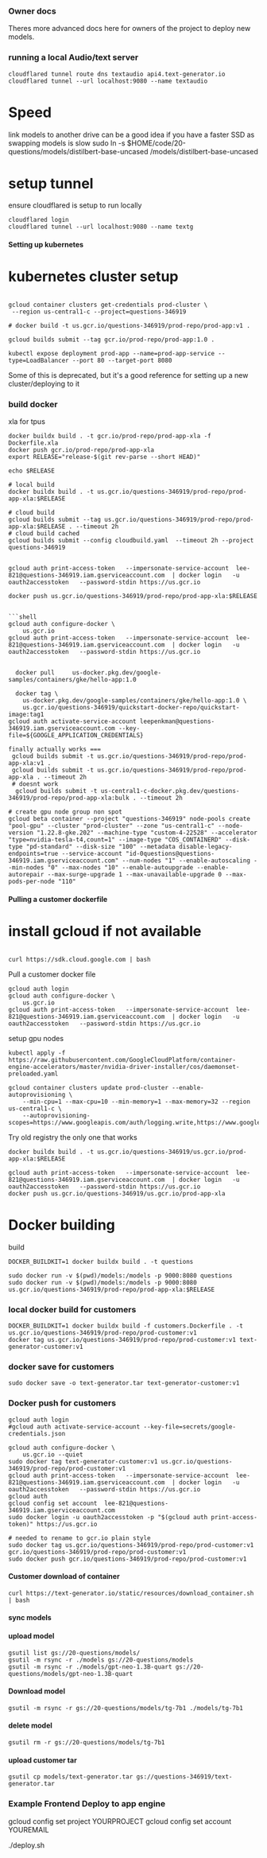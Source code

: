 ### Owner docs

Theres more advanced docs here for owners of the project to deploy new models.


### running a local Audio/text server

```shell
cloudflared tunnel route dns textaudio api4.text-generator.io
cloudflared tunnel --url localhost:9080 --name textaudio
```


# Speed

link models to another drive can be a good idea if you have a faster SSD as swapping models is slow
sudo ln -s $HOME/code/20-questions/models/distilbert-base-uncased /models/distilbert-base-uncased


# setup tunnel

ensure cloudflared is setup to run locally

```shell
cloudflared login
cloudflared tunnel --url localhost:9080 --name textg
```


#### Setting up kubernetes
# kubernetes cluster setup

```shell

gcloud container clusters get-credentials prod-cluster \
 --region us-central1-c --project=questions-346919
```



```shell
# docker build -t us.gcr.io/questions-346919/prod-repo/prod-app:v1 .

gcloud builds submit --tag gcr.io/prod-repo/prod-app:1.0 .

```


```shell
kubectl expose deployment prod-app --name=prod-app-service --type=LoadBalancer --port 80 --target-port 8080
```
Some of this is deprecated, but it's a good reference for setting up a new cluster/deploying to it


### build docker
xla for tpus

```shell
docker buildx build . -t gcr.io/prod-repo/prod-app-xla -f Dockerfile.xla
docker push gcr.io/prod-repo/prod-app-xla
export RELEASE="release-$(git rev-parse --short HEAD)"

echo $RELEASE

# local build
docker buildx build . -t us.gcr.io/questions-346919/prod-repo/prod-app-xla:$RELEASE

# cloud build
gcloud builds submit --tag us.gcr.io/questions-346919/prod-repo/prod-app-xla:$RELEASE . --timeout 2h
# cloud build cached
gcloud builds submit --config cloudbuild.yaml  --timeout 2h --project questions-346919


gcloud auth print-access-token   --impersonate-service-account  lee-821@questions-346919.iam.gserviceaccount.com  | docker login   -u oauth2accesstoken   --password-stdin https://us.gcr.io

docker push us.gcr.io/questions-346919/prod-repo/prod-app-xla:$RELEASE


```shell
gcloud auth configure-docker \
    us.gcr.io
gcloud auth print-access-token   --impersonate-service-account  lee-821@questions-346919.iam.gserviceaccount.com  | docker login   -u oauth2accesstoken   --password-stdin https://us.gcr.io


  docker pull     us-docker.pkg.dev/google-samples/containers/gke/hello-app:1.0

  docker tag \
    us-docker.pkg.dev/google-samples/containers/gke/hello-app:1.0 \
    us.gcr.io/questions-346919/quickstart-docker-repo/quickstart-image:tag1
gcloud auth activate-service-account leepenkman@questions-346919.iam.gserviceaccount.com --key-file=${GOOGLE_APPLICATION_CREDENTIALS}

finally actually works ===
 gcloud builds submit -t us.gcr.io/questions-346919/prod-repo/prod-app-xla:v1 .
 gcloud builds submit -t us.gcr.io/questions-346919/prod-repo/prod-app-xla . --timeout 2h
 # doesnt work
  gcloud builds submit -t us-central1-c-docker.pkg.dev/questions-346919/prod-repo/prod-app-xla:bulk . --timeout 2h
```


```shell
# create gpu node group non spot
gcloud beta container --project "questions-346919" node-pools create "pool-gpu" --cluster "prod-cluster" --zone "us-central1-c" --node-version "1.22.8-gke.202" --machine-type "custom-4-22528" --accelerator "type=nvidia-tesla-t4,count=1" --image-type "COS_CONTAINERD" --disk-type "pd-standard" --disk-size "100" --metadata disable-legacy-endpoints=true --service-account "id-0questions@questions-346919.iam.gserviceaccount.com" --num-nodes "1" --enable-autoscaling --min-nodes "0" --max-nodes "10" --enable-autoupgrade --enable-autorepair --max-surge-upgrade 1 --max-unavailable-upgrade 0 --max-pods-per-node "110"
```


#### Pulling a customer dockerfile

# install gcloud if not available
```

curl https://sdk.cloud.google.com | bash
```
Pull a customer docker file
```
gcloud auth login
gcloud auth configure-docker \
    us.gcr.io
gcloud auth print-access-token   --impersonate-service-account  lee-821@questions-346919.iam.gserviceaccount.com  | docker login   -u oauth2accesstoken   --password-stdin https://us.gcr.io

```

setup gpu nodes

```shell
kubectl apply -f https://raw.githubusercontent.com/GoogleCloudPlatform/container-engine-accelerators/master/nvidia-driver-installer/cos/daemonset-preloaded.yaml

gcloud container clusters update prod-cluster --enable-autoprovisioning \
    --min-cpu=1 --max-cpu=10 --min-memory=1 --max-memory=32 --region us-central1-c \
    --autoprovisioning-scopes=https://www.googleapis.com/auth/logging.write,https://www.googleapis.com/auth/monitoring,https://www.googleapis.com/auth/devstorage.read_only,https://www.googleapis.com/auth/compute

```

Try old registry
the only one that works
```shell
docker buildx build . -t us.gcr.io/questions-346919/us.gcr.io/prod-app-xla:$RELEASE

gcloud auth print-access-token   --impersonate-service-account  lee-821@questions-346919.iam.gserviceaccount.com  | docker login   -u oauth2accesstoken   --password-stdin https://us.gcr.io
docker push us.gcr.io/questions-346919/us.gcr.io/prod-app-xla
```




# Docker building

build
```shell
DOCKER_BUILDKIT=1 docker buildx build . -t questions
```

```shell
sudo docker run -v $(pwd)/models:/models -p 9000:8080 questions
sudo docker run -v $(pwd)/models:/models -p 9000:8080 us.gcr.io/questions-346919/prod-repo/prod-app-xla:$RELEASE
```

### local docker build for customers
```shell
DOCKER_BUILDKIT=1 docker buildx build -f customers.Dockerfile . -t us.gcr.io/questions-346919/prod-repo/prod-customer:v1
docker tag us.gcr.io/questions-346919/prod-repo/prod-customer:v1 text-generator-customer:v1

```
### docker save for customers

```shell
sudo docker save -o text-generator.tar text-generator-customer:v1
```
### Docker push for customers

```shell
gcloud auth login
#gcloud auth activate-service-account --key-file=secrets/google-credentials.json

gcloud auth configure-docker \
    us.gcr.io --quiet
sudo docker tag text-generator-customer:v1 us.gcr.io/questions-346919/prod-repo/prod-customer:v1
gcloud auth print-access-token   --impersonate-service-account  lee-821@questions-346919.iam.gserviceaccount.com  | docker login   -u oauth2accesstoken   --password-stdin https://us.gcr.io
gcloud auth
gcloud config set account  lee-821@questions-346919.iam.gserviceaccount.com
sudo docker login -u oauth2accesstoken -p "$(gcloud auth print-access-token)" https://us.gcr.io

# needed to rename to gcr.io plain style
sudo docker tag us.gcr.io/questions-346919/prod-repo/prod-customer:v1 gcr.io/questions-346919/prod-repo/prod-customer:v1
sudo docker push gcr.io/questions-346919/prod-repo/prod-customer:v1
```


#### Customer download of container
```shell
curl https://text-generator.io/static/resources/download_container.sh | bash
```

#### sync models

#### upload model
```shell
gsutil list gs://20-questions/models/
gsutil -m rsync -r ./models gs://20-questions/models
gsutil -m rsync -r ./models/gpt-neo-1.3B-quart gs://20-questions/models/gpt-neo-1.3B-quart
```

#### Download model

```shell
gsutil -m rsync -r gs://20-questions/models/tg-7b1 ./models/tg-7b1
```

#### delete model

```shell
gsutil rm -r gs://20-questions/models/tg-7b1
```

#### upload customer tar

```shell
gsutil cp models/text-generator.tar gs://questions-346919/text-generator.tar
```

### Example Frontend Deploy to app engine

gcloud config set project YOURPROJECT
gcloud config set account YOUREMAIL

./deploy.sh
